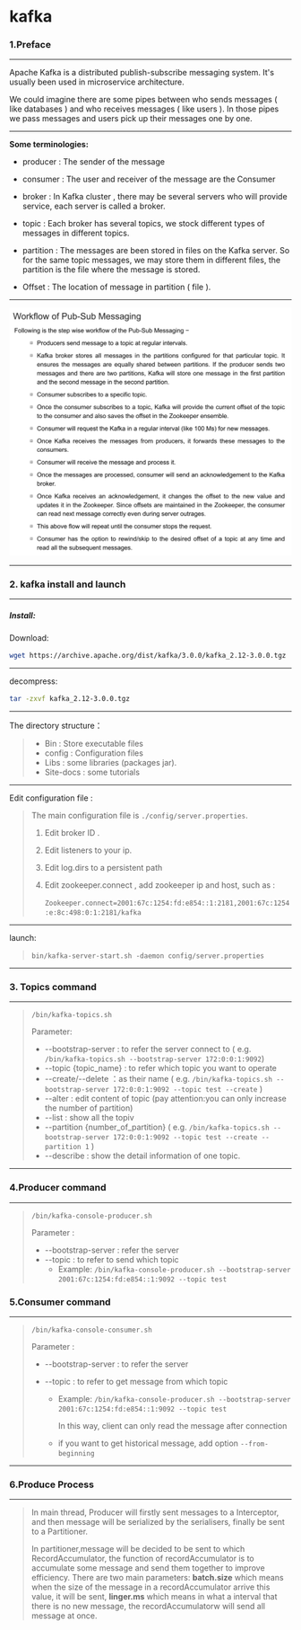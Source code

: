 # kafka

### 1.Preface

---

Apache Kafka is a distributed publish-subscribe messaging system. It's usually been used in microservice architecture.

We could imagine there are some pipes between who sends messages ( like databases ) and who receives messages ( like users ). In those pipes we pass messages and users pick up their messages one by one.

---

**Some terminologies:**

- producer : The sender of the message

- consumer : The user and receiver of the message are the Consumer

- broker : In Kafka cluster , there may be several servers who will provide service, each server is called a broker.
- topic : Each broker has several topics, we stock different types of messages in different topics. 
- partition : The messages are been stored in files on the Kafka server. So for the same topic messages, we may store them in different files, the partition is the file where the message is stored.
- Offset : The location of message in partition ( file ).

---

![image-20220511170941347](./image/process.png)

---

### 2. kafka install and launch

---

##### Install:

Download:

```bash
wget https://archive.apache.org/dist/kafka/3.0.0/kafka_2.12-3.0.0.tgz
```

---

decompress:

```bash
tar -zxvf kafka_2.12-3.0.0.tgz
```

---

The directory structure：

> - Bin : Store executable files
> - config : Configuration files
> - Libs : some libraries (packages jar).
> - Site-docs : some tutorials

---

Edit configuration file : 

> The main configuration file is ``./config/server.properties``.
>
> 1. Edit broker ID .
>
> 2. Edit listeners to your ip.
>
> 3. Edit log.dirs to a persistent path
>
> 4. Edit zookeeper.connect , add zookeeper ip and host, such as :
>
>    ``Zookeeper.connect=2001:67c:1254:fd:e854::1:2181,2001:67c:1254:e:8c:498:0:1:2181/kafka``

---

launch:

> ``bin/kafka-server-start.sh -daemon config/server.properties``

----

### 3. Topics command

---

> ```
> /bin/kafka-topics.sh
> ```
>
> Parameter:
>
> - --bootstrap-server : to refer the server connect to ( e.g. `/bin/kafka-topics.sh --bootstrap-server 172:0:0:1:9092`)
> - --topic {topic_name} : to refer which topic you want to operate
> - --create/--delete ：as their name  ( e.g. `/bin/kafka-topics.sh --bootstrap-server 172:0:0:1:9092 --topic test --create` )
> - --alter : edit content of topic (pay attention:you can only increase the number of partition)
> - --list : show all the topiv
> - --partition {number_of_partition}  ( e.g. `/bin/kafka-topics.sh --bootstrap-server 172:0:0:1:9092 --topic test --create --partition 1` )
> - --describe : show the detail information of one topic.

---

### 4.Producer command

---

> ```
> /bin/kafka-console-producer.sh
> ```
>
> Parameter :
>
> - --bootstrap-server : refer the server
> - --topic : to refer to send which topic
>   - Example: ``/bin/kafka-console-producer.sh --bootstrap-server 2001:67c:1254:fd:e854::1:9092 --topic test`` 

###  5.Consumer command 

---

> ```
> /bin/kafka-console-consumer.sh
> ```
>
> Parameter :
>
> - --bootstrap-server : to refer the server
>
> - --topic : to refer to get message from which topic
>
>   - Example: ``/bin/kafka-console-producer.sh --bootstrap-server 2001:67c:1254:fd:e854::1:9092 --topic test`` 
>
>     In this way, client can only read the message after connection
>
>   - if you want to get historical message, add option ``--from-beginning``

---

### 6.Produce Process

---

> In main thread, Producer will firstly sent messages to a Interceptor, and then message will be serialized by the serialisers, finally be sent to a Partitioner.
>
> In partitioner,message will be decided to be sent to which RecordAccumulator, the function of recordAccumulator is to accumulate some message and send them together to improve efficiency. There are two main parameters: **batch.size** which means when the size of the message in a recordAccumulator arrive this value, it will be sent, **linger.ms** which means in what a interval that there is no new message, the recordAccumulatorw will send all message at once.



